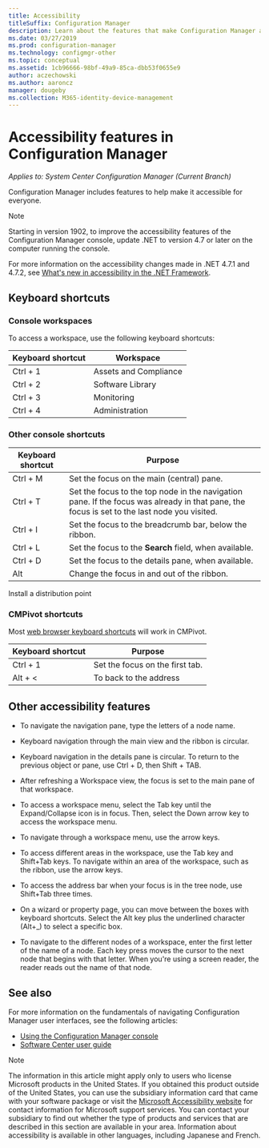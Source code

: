 ```yaml
---
title: Accessibility
titleSuffix: Configuration Manager
description: Learn about the features that make Configuration Manager accessible for everyone.
ms.date: 03/27/2019
ms.prod: configuration-manager
ms.technology: configmgr-other
ms.topic: conceptual
ms.assetid: 1cb96666-98bf-49a9-85ca-dbb53f0655e9
author: aczechowski
ms.author: aaroncz
manager: dougeby
ms.collection: M365-identity-device-management
---
```


# Accessibility features in Configuration Manager

*Applies to: System Center Configuration Manager (Current Branch)*


Configuration Manager includes features to help make it accessible for everyone.

> [!Note]  
> Starting in version 1902, to improve the accessibility features of the Configuration Manager console, update .NET to version 4.7 or later on the computer running the console. <!-- SCCMDocs-pr issue #3228 -->  
> 
> For more information on the accessibility changes made in .NET 4.7.1 and 4.7.2, see [What's new in accessibility in the .NET Framework](https://docs.microsoft.com/dotnet/framework/whats-new/whats-new-in-accessibility).  



## Keyboard shortcuts

### Console workspaces

To access a workspace, use the following keyboard shortcuts:  

|Keyboard shortcut| Workspace|
|--------|--------|  
|Ctrl + 1| Assets and Compliance|
|Ctrl + 2|  Software Library|
|Ctrl + 3|  Monitoring|
|Ctrl + 4|  Administration|


### Other console shortcuts

|Keyboard shortcut|  Purpose|
|--------|--------|  
|Ctrl + M|Set the focus on the main (central) pane.|
|Ctrl + T|Set the focus to the top node in the navigation pane. If the focus was already in that pane, the focus is set to the last node you visited.|
|Ctrl + I|Set the focus to the breadcrumb bar, below the ribbon.|
|Ctrl + L|Set the focus to the **Search** field, when available.|
|Ctrl + D|Set the focus to the details pane, when available.|
|Alt     |Change the focus in and out of the ribbon.|

<a name="bkmk_cmpshortcuts"></a> Install a distribution point  

### CMPivot shortcuts

Most [web browser keyboard shortcuts](https://support.microsoft.com/help/17456/windows-internet-explorer-ease-of-access-options) will work in CMPivot.

|Keyboard shortcut|  Purpose|
|--------|--------|  
|Ctrl + 1|Set the focus on the first tab.|
|Alt + &lt;|To back to the address|


## Other accessibility features

- To navigate the navigation pane, type the letters of a node name.

- Keyboard navigation through the main view and the ribbon is circular.

- Keyboard navigation in the details pane is circular. To return to the previous object or pane, use Ctrl + D, then Shift + TAB.

- After refreshing a Workspace view, the focus is set to the main pane of that workspace.

- To access a workspace menu, select the Tab key until the Expand/Collapse icon is in focus. Then, select the Down arrow key to access the workspace menu.  

- To navigate through a workspace menu, use the arrow keys.  

- To access different areas in the workspace, use the Tab key and Shift+Tab keys. To navigate within an area of the workspace, such as the ribbon, use the arrow keys.  

- To access the address bar when your focus is in the tree node, use Shift+Tab three times.  

- On a wizard or property page, you can move between the boxes with keyboard shortcuts. Select the Alt key plus the underlined character (Alt+_) to select a specific box.     

- To navigate to the different nodes of a workspace, enter the first letter of the name of a node. Each key press moves the cursor to the next node that begins with that letter. When you're using a screen reader, the reader reads out the name of that node.



## See also

For more information on the fundamentals of navigating Configuration Manager user interfaces, see the following articles:
- [Using the Configuration Manager console](/sccm/core/servers/manage/admin-console)  
- [Software Center user guide](/sccm/core/understand/software-center)

> [!NOTE]  
> The information in this article might apply only to users who license Microsoft products in the United States. If you obtained this product outside of the United States, you can use the subsidiary information card that came with your software package or visit the [Microsoft Accessibility website](https://go.microsoft.com/fwlink/?LinkId=8431) for contact information for Microsoft support services. You can contact your subsidiary to find out whether the type of products and services that are described in this section are available in your area. Information about accessibility is available in other languages, including Japanese and French.  

